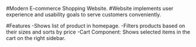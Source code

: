 #Modern E-commerce Shopping Website.
#Website implements user experience and usability goals to serve customers conveniently.

#Features
-Shows list of product in homepage.
-Filters products based on their sizes and sorts by price
-Cart Component: Shows selected items in the cart on the right sidebar.

